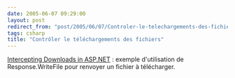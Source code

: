```yaml
---
date: 2005-06-07 09:29:00
layout: post
redirect_from: "post/2005/06/07/Controler-le-telechargements-des-fichiers"
tags: csharp
title: "Contrôler le téléchargements des fichiers"
---
```


[Intercepting
Downloads in ASP.NET](http://blogs.msdn.com/samar/archive/2005/06/07/425963.aspx) : exemple d'utilisation de Response.WriteFile pour
renvoyer un fichier à télécharger.
